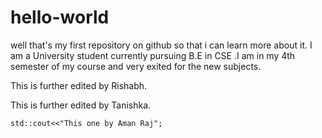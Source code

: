 # hello-world
well that's my first repository on github so that i can learn more about it.
I am a University student currently pursuing B.E in CSE .I am in my 4th semester of my course and very exited for the new subjects.


This is further edited by Rishabh.

This is further edited by Tanishka.

```c_cpp
std::cout<<"This one by Aman Raj";
```
